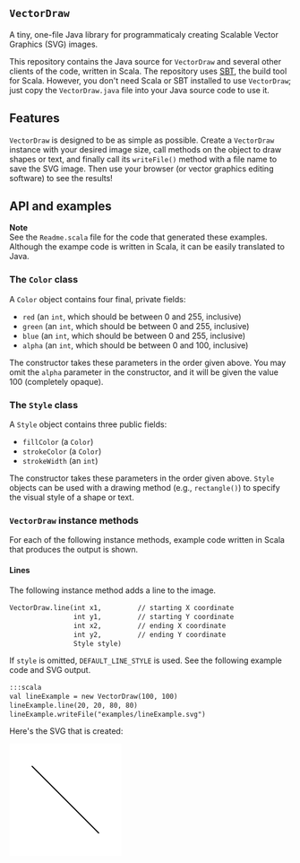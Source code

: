 `VectorDraw`
------------

A tiny, one-file Java library for programmaticaly creating Scalable
Vector Graphics (SVG) images.

This repository contains the Java source for `VectorDraw` and several
other clients of the code, written in Scala. The repository uses
[SBT](http://www.scala-sbt.org), the build tool for Scala. However, you
don't need Scala or SBT installed to use `VectorDraw`; just copy the
`VectorDraw.java` file into your Java source code to use it.

## Features

`VectorDraw` is designed to be as simple as possible. Create a `VectorDraw`
instance with your desired image size, call methods on the object to draw
shapes or text, and finally call its `writeFile()` method with a file name
to save the SVG image. Then use your browser (or vector graphics editing
software) to see the results!

## API and examples

**Note**  
See the `Readme.scala` file for the code that generated these examples.
Although the exampe code is written in Scala, it can be easily translated
to Java.

### The `Color` class

A `Color` object contains four final, private fields:

*   `red` (an `int`, which should be between 0 and 255, inclusive)
*   `green` (an `int`, which should be between 0 and 255, inclusive)
*   `blue` (an `int`, which should be between 0 and 255, inclusive)
*   `alpha` (an `int`, which should be between 0 and 100, inclusive)

The constructor takes these parameters in the order given above.
You may omit the `alpha` parameter in the constructor, and it will be
given the value 100 (completely opaque).

### The `Style` class

A `Style` object contains three public fields:

*   `fillColor` (a `Color`)
*   `strokeColor` (a `Color`)
*   `strokeWidth` (an `int`)

The constructor takes these parameters in the order given
above. `Style` objects can be used with a drawing method
(e.g., `rectangle()`) to specify the visual style of a shape or text.

### `VectorDraw` instance methods

For each of the following instance methods, example code written in
Scala that produces the output is shown.

#### Lines

The following instance method adds a line to the image.

    VectorDraw.line(int x1,         // starting X coordinate
                    int y1,         // starting Y coordinate
                    int x2,         // ending X coordinate
                    int y2,         // ending Y coordinate
                    Style style)

If `style` is omitted, `DEFAULT_LINE_STYLE` is used. See the following
example code and SVG output.

    :::scala
    val lineExample = new VectorDraw(100, 100)
    lineExample.line(20, 20, 80, 80)
    lineExample.writeFile("examples/lineExample.svg")

Here's the SVG that is created:

![](http://raw.githubusercontent.com/abreen/VectorDraw/master/examples/lineExample.svg)
